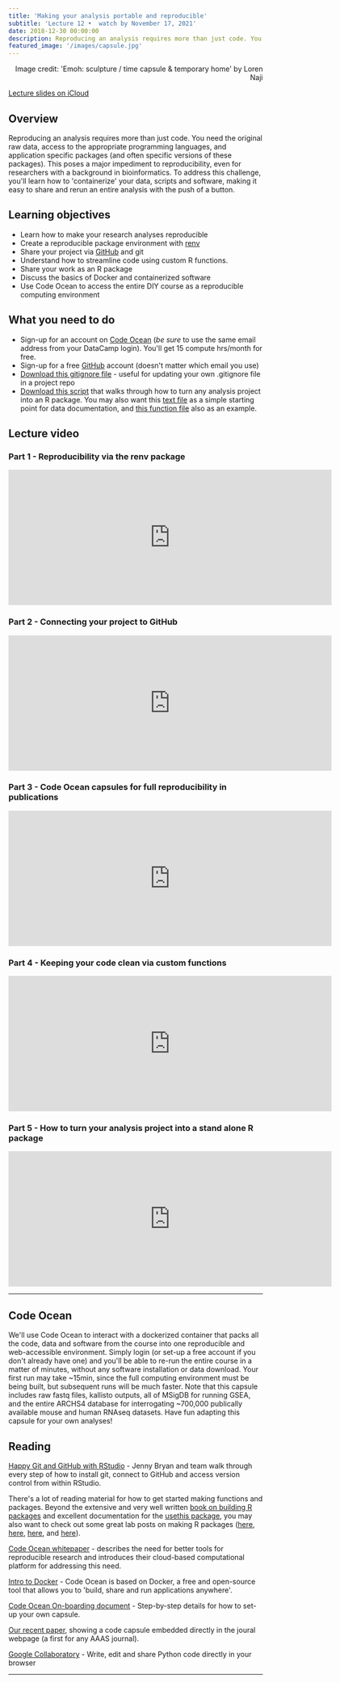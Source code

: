 ```yaml
---
title: 'Making your analysis portable and reproducible'
subtitle: 'Lecture 12 •  watch by November 17, 2021'
date: 2018-12-30 00:00:00
description: Reproducing an analysis requires more than just code. You need the original raw data, access to the appropriate programming languages, and application specific packages (and often specific versions of these packages).  This poses a major impediment to reproducibility, even for researchers with a background in bioinformatics.  To address this challenge, you'll learn how to 'containerize'  your data, scripts and software, making it easy to share and rerun an entire analysis with the push of a button. 
featured_image: '/images/capsule.jpg'
---
```


<div style="text-align: right"> Image credit: 'Emoh: sculpture / time capsule & temporary home' by Loren Naji </div>

[Lecture slides on iCloud](https://www.icloud.com/keynote/0gPGSkggD-NUmJUg9tSyFis2w#Lecture13%5Freproducibility)

## Overview

Reproducing an analysis requires more than just code. You need the original raw data, access to the appropriate programming languages, and application specific packages (and often specific versions of these packages).  This poses a major impediment to reproducibility, even for researchers with a background in bioinformatics.  To address this challenge, you'll learn how to 'containerize'  your data, scripts and software, making it easy to share and rerun an entire analysis with the push of a button. 

## Learning objectives

* Learn how to make your research analyses reproducible 
* Create a reproducible package environment with [renv](https://rstudio.github.io/renv/articles/renv.html)
* Share your project via [GitHub](https://github.com/) and git
* Understand how to streamline code using custom R functions.
* Share your work as an R package
* Discuss the basics of Docker and containerized software
* Use Code Ocean to access the entire DIY course as a reproducible computing environment

## What you need to do

* Sign-up for an account on [Code Ocean](https://codeocean.com/) (*be sure* to use the same email address from your DataCamp login).  You'll get 15 compute hrs/month for free.
* Sign-up for a free [GitHub](https://github.com/) account (doesn't matter which email you use)
* [Download this gitignore file](https://drive.google.com/open?id=13HhGnxAjCJilQNFHrIkBjGceXP6hZmKQ) - useful for updating your own .gitignore file in a project repo
* [Download this script](http://DIYtranscriptomics.github.io/Code/files/buildPkg.R) that walks through how to turn any analysis project into an R package. You may also want this [text file](http://DIYtranscriptomics.github.io/Code/files/pkgDocs.txt) as a simple starting point for data documentation, and [this function file](http://DIYtranscriptomics.github.io/Code/files/DIYprofile.R) also as an example.

## Lecture video

### Part 1 - Reproducibility via the renv package

<iframe src="https://player.vimeo.com/video/426273940" width="640" height="268" frameborder="0" allow="autoplay; fullscreen" allowfullscreen></iframe>

### Part 2 - Connecting your project to GitHub

<iframe src="https://player.vimeo.com/video/426287346" width="640" height="268" frameborder="0" allow="autoplay; fullscreen" allowfullscreen></iframe>

### Part 3 - Code Ocean capsules for full reproducibility in publications

<iframe src="https://player.vimeo.com/video/426535680" width="640" height="268" frameborder="0" allow="autoplay; fullscreen" allowfullscreen></iframe>

### Part 4 - Keeping your code clean via custom functions

<iframe src="https://player.vimeo.com/video/426552841" width="640" height="268" frameborder="0" allow="autoplay; fullscreen" allowfullscreen></iframe>

### Part 5 - How to turn your analysis project into a stand alone R package

<iframe src="https://player.vimeo.com/video/427243128" width="640" height="268" frameborder="0" allow="autoplay; fullscreen" allowfullscreen></iframe>

---

## Code Ocean

We'll use Code Ocean to interact with a dockerized container that packs all the code, data and software from the course into one reproducible and web-accessible environment.  Simply login (or set-up a free account if you don't already have one) and you'll be able to re-run the entire course in a matter of minutes, without any software installation or data download.  Your first run may take ~15min, since the full computing environment must be being built, but subsequent runs will be much faster.  Note that this capsule includes raw fastq files, kallisto outputs, all of MSigDB for running GSEA, and the entire ARCHS4 database for interrogating ~700,000 publically available mouse and human RNAseq datasets.  Have fun adapting this capsule for your own analyses!

<script src="https://codeocean.com/widget.js?slug=1031026" async></script>


## Reading

[Happy Git and GitHub with RStudio](https://happygitwithr.com/) - Jenny Bryan and team walk through every step of how to install git, connect to GitHub and access version control from within RStudio.

There's a lot of reading material for how to get started making functions and packages.  Beyond the extensive and very well written [book on building R packages](http://r-pkgs.had.co.nz/) and excellent documentation for the [usethis package](https://usethis.r-lib.org/), you may also want to check out some great lab posts on making R packages ([here](https://masalmon.eu/2017/12/11/goodrpackages/), [here](https://r-mageddon.netlify.app/post/writing-an-r-package-from-scratch/), [here](https://tinyheero.github.io/jekyll/update/2015/07/26/making-your-first-R-package.html), and [here](https://kbroman.org/pkg_primer/)).

[Code Ocean whitepaper](http://DIYtranscriptomics.github.io/Reading/files/codeOcean_whitepaper.pdf) - describes the need for better tools for reproducible research and introduces their cloud-based computational platform for addressing this need.

[Intro to Docker](https://docker-curriculum.com/) - Code Ocean is based on Docker, a free and open-source tool that allows you to 'build, share and run applications anywhere'. 

[Code Ocean On-boarding document](https://docs.google.com/document/d/1baA8IRFDZE1rJNB3SYk7Aksvuz5AJ9W4HG2iqYoPt-8/edit?usp=sharing) - Step-by-step details for how to set-up your own capsule.

[Our recent paper](https://stm.sciencemag.org/content/11/519/eaax4204), showing a code capsule embedded directly in the joural webpage (a first for any AAAS journal). 

[Google Collaboratory](https://colab.research.google.com/) - Write, edit and share Python code directly in your browser

---


